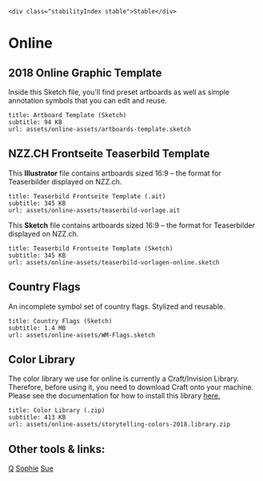 ```html|span-1,no-source,plain
<div class="stabilityIndex stable">Stable</div>
```


# Online
## 2018 Online Graphic Template
Inside this Sketch file, you'll find preset artboards as well as simple annotation symbols that you can edit and reuse.
```download
title: Artboard Template (Sketch)
subtitle: 94 KB
url: assets/online-assets/artboards-template.sketch
```

## NZZ.CH Frontseite Teaserbild Template
This **Illustrator** file contains artboards sized 16:9 – the format for Teaserbilder displayed on NZZ.ch.
```download
title: Teaserbild Frontseite Template (.ait)
subtitle: 345 KB
url: assets/online-assets/teaserbild-vorlage.ait
```
This **Sketch** file contains artboards sized 16:9 – the format for Teaserbilder displayed on NZZ.ch.
```download
title: Teaserbild Frontseite Template (Sketch)
subtitle: 345 KB
url: assets/online-assets/teaserbild-vorlagen-online.sketch
```

## Country Flags
An incomplete symbol set of country flags. Stylized and reusable.
```download
title: Country Flags (Sketch)
subtitle: 1.4 MB
url: assets/online-assets/WM-Flags.sketch
```

## Color Library
The color library we use for online is currently a Craft/Invision Library. Therefore, before using it, you need to download Craft onto your machine. Please see the documentation for how to install this library [here.](https://3.basecamp.com/3500782/buckets/1333489/documents/956594735)
```download
title: Color Library (.zip)
subtitle: 413 KB
url: assets/online-assets/storytelling-colors-2018.library.zip
```

## Other tools & links:
[Q](https://q.st.nzz.ch/login)
[Sophie](https://storytelling.nzz.ch/tools/sophie-styleguide/)
[Sue](https://sue.st.nzz.ch/)
